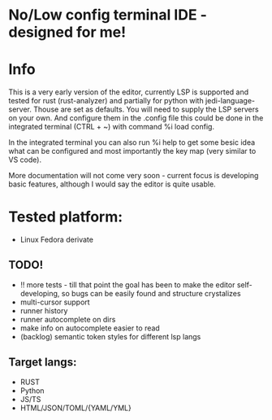 # No/Low config terminal IDE - designed for me!

# Info
This is a very early version of the editor, currently LSP is supported and tested for rust (rust-analyzer) and partially for python with jedi-language-server. Thouse are set as defaults. You will need to supply the LSP servers on your own. And configure them in the .config file this could be done in the integrated terminal (CTRL + ~) with command %i load config.

In the integrated terminal you can also run %i help to get some besic idea what can be configured and most importantly the key map (very similar to VS code).

More documentation will not come very soon - current focus is developing basic features, although I would say the editor is quite usable.

# Tested platform:
- Linux Fedora derivate

## TODO!
- !! more tests - till that point the goal has been to make the editor self-developing, so bugs can be easily found and structure crystalizes
- multi-cursor support
- runner history
- runner autocomplete on dirs
- make info on autocomplete easier to read
- (backlog) semantic token styles for different lsp langs


## Target langs:
* RUST
* Python
* JS/TS
* HTML/JSON/TOML/{YAML/YML}